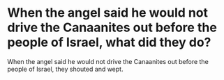# When the angel said he would not drive the Canaanites out before the people of Israel, what did they do?

When the angel said he would not drive the Canaanites out before the people of Israel, they shouted and wept.
